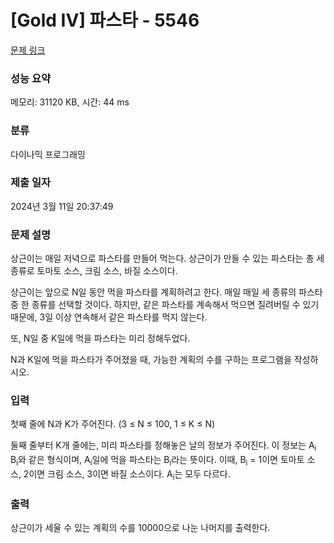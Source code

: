 # [Gold IV] 파스타 - 5546 

[문제 링크](https://www.acmicpc.net/problem/5546) 

### 성능 요약

메모리: 31120 KB, 시간: 44 ms

### 분류

다이나믹 프로그래밍

### 제출 일자

2024년 3월 11일 20:37:49

### 문제 설명

<p>상근이는 매일 저녁으로 파스타를 만들어 먹는다. 상근이가 만들 수 있는 파스타는 총 세 종류로 토마토 소스, 크림 소스, 바질 소스이다.</p>

<p>상근이는 앞으로 N일 동안 먹을 파스타를 계획하려고 한다. 매일 매일 세 종류의 파스타 중 한 종류를 선택할 것이다. 하지만, 같은 파스타를 계속해서 먹으면 질려버릴 수 있기 때문에, 3일 이상 연속해서 같은 파스타를 먹지 않는다.</p>

<p>또, N일 중 K일에 먹을 파스타는 미리 정해두었다.</p>

<p>N과 K일에 먹을 파스타가 주어졌을 때, 가능한 계획의 수를 구하는 프로그램을 작성하시오.</p>

### 입력 

 <p>첫째 줄에 N과 K가 주어진다. (3 ≤ N ≤ 100, 1 ≤ K ≤ N)</p>

<p>둘째 줄부터 K개 줄에는, 미리 파스타를 정해놓은 날의 정보가 주어진다. 이 정보는 A<sub>i</sub> B<sub>i</sub>와 같은 형식이며, A<sub>i</sub>일에 먹을 파스타는 B<sub>i</sub>라는 뜻이다. 이때, B<sub>i</sub> = 1이면 토마토 소스, 2이면 크림 소스, 3이면 바질 소스이다. A<sub>i</sub>는 모두 다르다.</p>

### 출력 

 <p>상근이가 세울 수 있는 계획의 수를 10000으로 나눈 나머지를 출력한다.</p>

